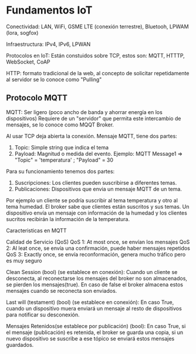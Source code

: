 # Fundamentos IoT

Conectividad: LAN, WiFi, GSME LTE (conexión terrestre), Bluetooh, LPWAM (lora, sogfox)

Infraestructura: IPv4, IPv6, LPWAN

Protocolos en IoT: Están constuidos sobre TCP, estos son: MQTT, HTTTP, WebSocket, CoAP

HTTP: formato tradicional de la web, al concepto de solicitar repetidamente al servidor se lo conoce como "Pulling"

## Protocolo MQTT

MQTT: Ser ligero (poco ancho de banda y ahorrar energía en los dispositivos)
Requiere de un "servidor" que permita este intercambio de mensajes, se lo conoce como MQQT Broker.

Al usar TCP deja abierta la conexión.
Mensaje MQTT, tiene dos partes:
1. Topic: Simple string que indica el tema
2. Payload: Magnitud o medida del evento.
   Ejemplo:
   MQTT Message1 => "Topic" = 'temperatura' ; "Payload" = 30

Para su funcionamiento tenemos dos partes:
1. Suscripciones: Los clientes pueden suscribirse a diferentes temas.
2. Publicaciones: Dispositivos que envia un mensaje MQTT de un tema.

Por ejemplo un cliente se podría suscribir al tema temperatura y otro al tema humedad.
El broker sabe que clientes están suscritos y sus temas. Un dispositivo envía un mensaje con información 
de la humedad y los clientes sucritos recibirán la información de la temperatura.



Caracteristicas en MQTT

Calidad de Servicio (QoS)
QoS 1: At most once, se envían los mensajes
QoS 2: Al leat once, se envía una confirmación, puede haber mensajes repetidos
QoS 3: Exactly once, se envía reconformación, genera mucho tráfico pero es muy seguro

Clean Session (bool) (se establece en conexión): Cuando un cliente se desconecta, al reconectarse los mensajes del broker no son almacenados, se pierden los mensajes(true). En caso de false el broker almacena estos mensajes cuando se reconecta son enviados.

Last will (testament) (bool) (se establece en conexión): En caso True, cuando un dispositivo muera enviará un mensaje al resto de dispositivos para notificar su desconexión.

Mensajes Retenidos(se establece por publicación) (bool): En caso True, si el mensaje (publicación) es retenida, el broker se guarda una copia, si un nuevo dispositivo se suscribe a ese tópico se enviará estos mensajes guardados.
